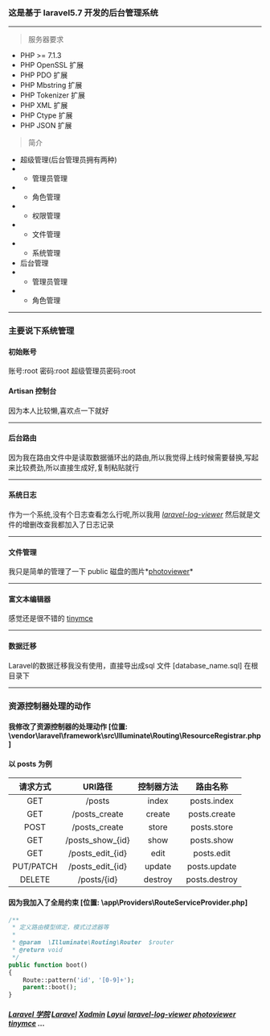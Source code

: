 ### 这是基于 laravel5.7 开发的后台管理系统

----------

> 服务器要求

 - PHP >= 7.1.3
 - PHP OpenSSL 扩展
 - PHP PDO 扩展
 - PHP Mbstring 扩展
 - PHP Tokenizer 扩展
 - PHP XML 扩展
 - PHP Ctype 扩展
 - PHP JSON 扩展
> 简介
 - 超级管理(后台管理员拥有两种)
 - - 管理员管理
 - - 角色管理
 - - 权限管理
 - - 文件管理
 - - 系统管理
 - 后台管理
 - - 管理员管理
 - - 角色管理
 
----------
### 主要说下系统管理

#### 初始账号

账号:root 密码:root 超级管理员密码:root 

#### Artisan 控制台
因为本人比较懒,喜欢点一下就好 

----------

#### 后台路由
因为我在路由文件中是读取数据循环出的路由,所以我觉得上线时候需要替换,写起来比较费劲,所以直接生成好,复制粘贴就行

----------
#### 系统日志
作为一个系统,没有个日志查看怎么行呢,所以我用 *[laravel-log-viewer](https://github.com/rap2hpoutre/laravel-log-viewer "laravel-log-viewer")*
然后就是文件的增删改查我都加入了日志记录

----------
#### 文件管理

我只是简单的管理了一下 public 磁盘的图片*[photoviewer](https://nzbin.github.io/photoviewer/"photoviewer")* 

----------

#### 富文本编辑器
感觉还是很不错的
[tinymce](https://www.tiny.cloud/"tinymce") 

----------
#### 数据迁移

Laravel的数据迁移我没有使用，直接导出成sql 文件 [database_name.sql] 在根目录下

----------
### 资源控制器处理的动作 
#### 我修改了资源控制器的处理动作 [位置: \vendor\laravel\framework\src\Illuminate\Routing\ResourceRegistrar.php ]
#### 以 posts 为例 


| 请求方式       | URI路径  |  控制器方法  | 路由名称 |
| :----:    | :----:  | :----:  | :----:  |
| GET    | /posts |  index    | posts.index |
| GET        |   /posts_create	   |  create   | posts.create |
| POST        |  /posts_create	  |  store  | posts.store |
| GET    | /posts_show_{id} |   show   | posts.show |
| GET        |   /posts_edit_{id}   |   edit   | posts.edit |
| PUT/PATCH        |    /posts_edit_{id}  |  update  | posts.update |
| DELETE        |    /posts/{id}  |  destroy  | posts.destroy |

#### 因为我加入了全局约束 [位置: \app\Providers\RouteServiceProvider.php]

```php
/**
 * 定义路由模型绑定，模式过滤器等
 *
 * @param  \Illuminate\Routing\Router  $router
 * @return void
 */
public function boot()
{
    Route::pattern('id', '[0-9]+');
    parent::boot();
}
```


#####  [Laravel 学院](https://laravelacademy.org/ "Laravel 学院") [Laravel](https://github.com/laravel/laravel "Laravel")  [Xadmin](http://x.xuebingsi.com/ "Xadmin") [Layui](https://www.layui.com "Layui")  [laravel-log-viewer](https://github.com/rap2hpoutre/laravel-log-viewer "laravel-log-viewer") [photoviewer](https://nzbin.github.io/photoviewer/"photoviewer") [tinymce](https://www.tiny.cloud/"tinymce") ...

